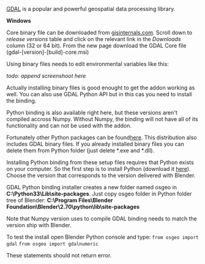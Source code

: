 [GDAL](http://gdal.org/) is a popular and powerful geospatial data processing library.

**Windows**

Core binary file can be downloaded from [gisinternals.com](http://www.gisinternals.com/sdk/). Scroll down to *release versions* table and click on the relevant link in the *Downloads* column (32 or 64 bit). From the new page download the GDAL Core file (gdal-[version]-[build]-core.msi)

Using binary files needs to edit environmental variables like this:

*todo: append screenshoot here*

Actually installing binary files is good enought to get the addon working as well. You can also use GDAL Python API but in this cas you need to install the binding.

Python binding is also available right here, but these versions aren't compiled accross Numpy. Without Numpy, the binding will not have all of its functionality and can not be used with the addon.

Fortunately other Python packages can be found[here](http://www.lfd.uci.edu/~gohlke/pythonlibs/#gdal). This distribution also includes GDAL binary files. If you already installed binary files you can delete them from Python folder (just delete *.exe and *.dll).

Installing Python binding from these setup files requires that Python exists on your computer. So the first step is to install Python (download it [here](https://www.python.org/downloads/)). Choose the version that corresponds to the version delivered with Blender.

GDAL Python binding installer creates a new folder named osgeo in **C:\Python33\Lib\site-packages**. Just copy osgeo folder in Python folder tree of Blender: **C:\Program Files\Blender Foundation\Blender\2.70\python\lib\site-packages**

Note that Numpy version uses to compile GDAL binding needs to match the version ship with Blender.

To test the install open Blender Python console and type:
`from osgeo import gdal`
`from osgeo import gdalnumeric`

These statements should not return error.